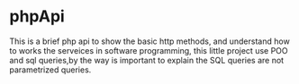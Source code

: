 # phpApi
This is a brief php api to show the basic http methods, and understand how to works the serveices 
in software programming, this little project use POO and sql queries,by the way is important to explain the 
SQL queries are not parametrized queries.
